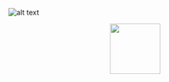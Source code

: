 
![alt text](FCM_APP/Image/44-android-categories-gallery-ui.jpg)

<div align="center">
    <img src="https://auto.ndtvimg.com/bike-images/colors/hero/xtreme-sports/hero-xtreme-sports-black-red.webp?v=4" width="100px"</img> 
</div>
